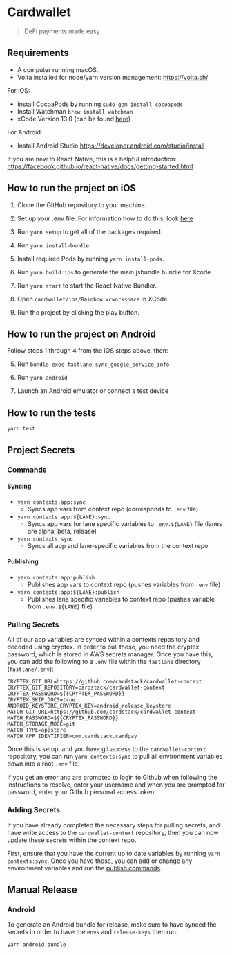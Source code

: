 # Cardwallet

> DeFi payments made easy

## Requirements

- A computer running macOS.
- Volta installed for node/yarn version management: https://volta.sh/

For iOS:

- Install CocoaPods by running `sudo gem install cocoapods`
- Install Watchman `brew install watchman`
- xCode Version 13.0 (can be found [here](https://developer.apple.com/download/all/?q=xcode))

For Android:

- Install Android Studio https://developer.android.com/studio/install

If you are new to React Native, this is a helpful introduction: https://facebook.github.io/react-native/docs/getting-started.html

## How to run the project on iOS

1. Clone the GitHub repository to your machine.

2. Set up your .env file. For information how to do this, look [here](#project-secrets)

3. Run `yarn setup` to get all of the packages required.

4. Run `yarn install-bundle`.

5. Install required Pods by running `yarn install-pods`.

6. Run `yarn build:ios` to generate the main.jsbundle bundle for Xcode.

7. Run `yarn start` to start the React Native Bundler.

8. Open `cardwallet/ios/Rainbow.xcworkspace` in XCode.

9. Run the project by clicking the play button.

## How to run the project on Android

Follow steps 1 through 4 from the iOS steps above, then:

5. Run `bundle exec fastlane sync_google_service_info`

6. Run `yarn android`

7. Launch an Android emulator or connect a test device

## How to run the tests

`yarn test`

## Project Secrets

### Commands

#### Syncing

- `yarn contexts:app:sync`
  - Syncs app vars from context repo (corresponds to `.env` file)
- `yarn contexts:app:${LANE}:sync`
  - Syncs app vars for lane specific variables to `.env.${LANE}` file (lanes are alpha, beta, release)
- `yarn contexts:sync`
  - Syncs all app and lane-specific variables from the context repo

#### Publishing

- `yarn contexts:app:publish`
  - Publishes app vars to context repo (pushes variables from `.env` file)
- `yarn contexts:app:${LANE}:publish`
  - Publishes lane specific variables to context repo (pushes variable from `.env.${LANE}` file)

### Pulling Secrets

All of our app variables are synced within a contexts repository and decoded using cryptex. In order to pull these, you need the cryptex password, which is stored in AWS secrets manager. Once you have this, you can add the following to a `.env` file within the `fastlane` directory (`fastlane/.env`):

```
CRYPTEX_GIT_URL=https://github.com/cardstack/cardwallet-context
CRYPTEX_GIT_REPOSITORY=cardstack/cardwallet-context
CRYPTEX_PASSWORD=${{CRYPTEX_PASSWORD}}
CRYPTEX_SKIP_DOCS=true
ANDROID_KEYSTORE_CRYPTEX_KEY=android_release_keystore
MATCH_GIT_URL=https://github.com/cardstack/cardwallet-context
MATCH_PASSWORD=${{CRYPTEX_PASSWORD}}
MATCH_STORAGE_MODE=git
MATCH_TYPE=appstore
MATCH_APP_IDENTIFIER=com.cardstack.cardpay
```

Once this is setup, and you have git access to the `cardwallet-context` repository, you can run `yarn contexts:sync` to pull all environment variables down into a root `.env` file.

If you get an error and are prompted to login to Github when following the instructions to resolve, enter your username and when you are prompted for password, enter your Github personal access token.

### Adding Secrets

If you have already completed the necessary steps for pulling secrets, and have write access to the `cardwallet-context` repository, then you can now update these secrets within the context repo.

First, ensure that you have the current up to date variables by running `yarn contexts:sync`. Once you have these, you can add or change any environment variables and run the [publish commands](#publishing).

## Manual Release

### Android

To generate an Android bundle for release, make sure to have synced the secrets in order to have the `envs` and `release-keys` then run:

`yarn android:bundle`
